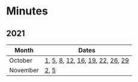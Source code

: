 # Minutes

## 2021

| Month    | Dates                                                        |
| -------- | ------------------------------------------------------------ |
| October  | [1](./2021/mom-0110.md), [5](./2021/mom-0510.md), [8](./2021/mom-0810.md), [12](./2021/mom-1210.md), [16](./2021/mom-1610.md), [19](2021/mom-1910.md), [22](2021/mom-2210.md), [26](2021/mom-2610.md), [29](2021/mom-2910.md) |
| November | [2](2021/mom-0211.md), [5](2021/mom-0511.md)                 |

